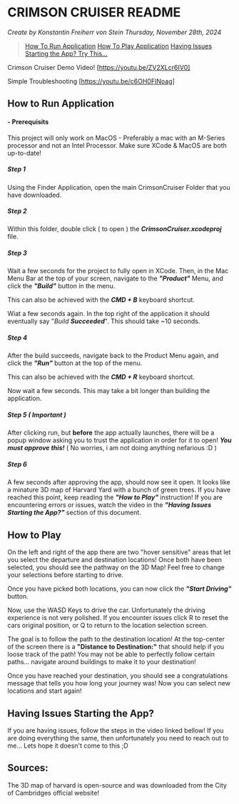 # CRIMSON CRUISER README
*Create by Konstantin Freiherr von Stein*
_Thursday, November 28th, 2024_


> [How To Run Application](#1)
> [How To Play Application](#2)
> [Having Issues Starting the App? Try This...](#3)


Crimson Cruiser Demo Video!
[https://youtu.be/ZV2XLcr6IV0]

Simple Troubleshooting 
[https://youtu.be/c6OH0FINoag]

<a name="1"></a>
## How to Run Application

#### - Prerequisits

This project will only work on MacOS - Preferably a mac with an M-Series processor and not an Intel Processor. Make sure XCode & MacOS are both up-to-date!

##### Step 1
Using the Finder Application, open the main CrimsonCruiser Folder that you have downloaded.
##### Step 2

Within this folder, double click ( to open ) the **_CrimsonCruiser.xcodeproj_** file. 

##### Step 3

Wait a few seconds for the project to fully open in XCode. Then, in the Mac Menu Bar at the top of your screen, navigate to the ***"Product"*** Menu, and click the _**"Build"**_ button in the menu. 

This can also be achieved with the **_CMD + B_** keyboard shortcut.

Wiat a few seconds again. In the top right of the application it should eventually say "_Build_ **_Succeeded_**". This should take ~10 seconds.

##### Step 4

After the build succeeds, navigate back to the Product Menu again, and click the _**"Run"**_ button at the top of the menu. 

This can also be achieved with the **_CMD + R_** keyboard shortcut.

Now wait a few seconds. This may take a bit longer than building the application.

##### Step 5 ( *Important* )

After clicking run, but **before** the app actually launches, there will be a popup window asking you to trust the application in order for it to open! ***You must approve this!*** ( No worries, i am not doing anything nefarious :D )

##### Step 6 

A few seconds after approving the app, should now see it open. It looks like a minature 3D map of Harvard Yard with a bunch of green trees. If you have reached this point, keep reading the ***"How to Play"*** instruction! If you are encountering errors or issues, watch the video in the ***"Having Issues Starting the App?"*** section of this document.

<a name="2"></a>
## How to Play 

On the left and right of the app there are two "hover sensitive" areas that let you select the departure and destination locations! Once both have been selected, you should see the pathway on the 3D Map! Feel free to change your selections before starting to drive.

Once you have picked both locations, you can now click the ***"Start Driving"*** button.

Now, use the WASD Keys to drive the car. Unfortunately the driving experience is not very polished. If you encounter issues click R to reset the cars original position, or Q to return to the location selection screen. 

The goal is to follow the path to the destination location! At the top-center of the screen there is a **"Distance to Destination:"** that should help if you loose track of the path! You may not be able to perfectly follow certain paths... navigate around buildings to make it to your destination! 

Once you have reached your destination, you should see a congratulations message that tells you how long your journey was! Now you can select new locations and start again! 

<a name="3"></a>
## Having Issues Starting the App?

If you are having issues, follow the steps in the video linked bellow! If you are doing everything the same, then unfortunately you need to reach out to me... Lets hope it doesn't come to this ;D

## Sources: 

The 3D map of harvard is open-source and was downloaded from the City of Cambridges official website!



